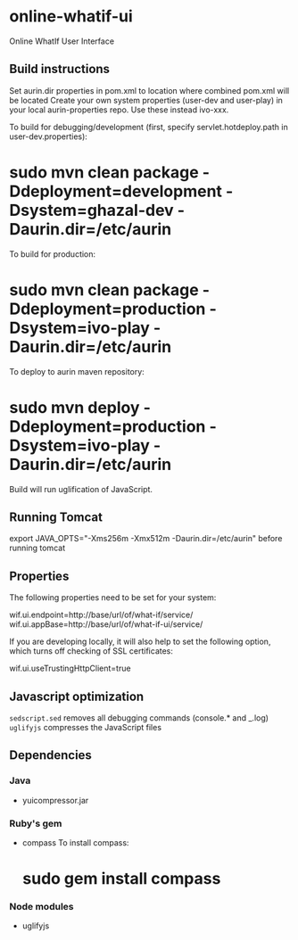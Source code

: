 # online-whatif-ui
Online WhatIf User Interface

Build instructions
------------------

Set aurin.dir properties in pom.xml to location where combined pom.xml will be located
Create your own system properties (user-dev and user-play) in your local aurin-properties repo. Use these instead ivo-xxx.

To build for debugging/development (first, specify servlet.hotdeploy.path in user-dev.properties):

  # sudo mvn clean package -Ddeployment=development -Dsystem=ghazal-dev -Daurin.dir=/etc/aurin

To build for production:

  # sudo mvn clean package -Ddeployment=production -Dsystem=ivo-play -Daurin.dir=/etc/aurin

To deploy to aurin maven repository:

  # sudo mvn deploy -Ddeployment=production -Dsystem=ivo-play -Daurin.dir=/etc/aurin

Build will run uglification of JavaScript.

Running Tomcat
--------------
export JAVA_OPTS="-Xms256m -Xmx512m -Daurin.dir=/etc/aurin"
before running tomcat

Properties
----------

The following properties need to be set for your system:

wif.ui.endpoint=http://base/url/of/what-if/service/
wif.ui.appBase=http://base/url/of/what-if-ui/service/

If you are developing locally, it will also help to set the
following option, which turns off checking of SSL certificates:

wif.ui.useTrustingHttpClient=true


Javascript optimization
-----------------------
`sedscript.sed` removes all debugging commands (console.* and _.log)
`uglifyjs` compresses the JavaScript files


Dependencies
------------
### Java
- yuicompressor.jar

### Ruby's gem
- compass
  To install compass:
  # sudo gem install compass

### Node modules
- uglifyjs

